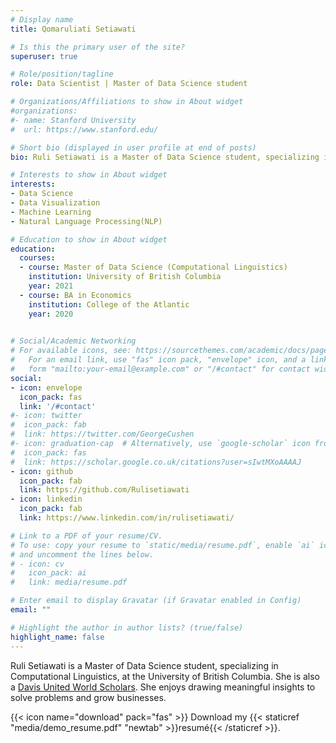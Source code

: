 ```yaml
---
# Display name
title: Qomaruliati Setiawati

# Is this the primary user of the site?
superuser: true

# Role/position/tagline
role: Data Scientist | Master of Data Science student

# Organizations/Affiliations to show in About widget
#organizations:
#- name: Stanford University
#  url: https://www.stanford.edu/

# Short bio (displayed in user profile at end of posts)
bio: Ruli Setiawati is a Master of Data Science student, specializing in Computational Linguistics, at the University of British Columbia. She is also a [Davis United World Scholars](https://www.davisuwcscholars.org/). She enjoys drawing meaningful insights to solve problems and grow businesses. 

# Interests to show in About widget
interests:
- Data Science
- Data Visualization
- Machine Learning
- Natural Language Processing(NLP)

# Education to show in About widget
education:
  courses:
  - course: Master of Data Science (Computational Linguistics)
    institution: University of British Columbia
    year: 2021
  - course: BA in Economics
    institution: College of the Atlantic
    year: 2020
  

# Social/Academic Networking
# For available icons, see: https://sourcethemes.com/academic/docs/page-builder/#icons
#   For an email link, use "fas" icon pack, "envelope" icon, and a link in the
#   form "mailto:your-email@example.com" or "/#contact" for contact widget.
social:
- icon: envelope
  icon_pack: fas
  link: '/#contact'
#- icon: twitter
#  icon_pack: fab
#  link: https://twitter.com/GeorgeCushen
#- icon: graduation-cap  # Alternatively, use `google-scholar` icon from `ai` icon pack
#  icon_pack: fas
#  link: https://scholar.google.co.uk/citations?user=sIwtMXoAAAAJ
- icon: github
  icon_pack: fab
  link: https://github.com/Rulisetiawati
- icon: linkedin
  icon_pack: fab
  link: https://www.linkedin.com/in/rulisetiawati/

# Link to a PDF of your resume/CV.
# To use: copy your resume to `static/media/resume.pdf`, enable `ai` icons in `params.toml`, 
# and uncomment the lines below.
# - icon: cv
#   icon_pack: ai
#   link: media/resume.pdf

# Enter email to display Gravatar (if Gravatar enabled in Config)
email: ""

# Highlight the author in author lists? (true/false)
highlight_name: false
---
```


Ruli Setiawati is a Master of Data Science student, specializing in Computational Linguistics, at the University of British Columbia. She is also a [Davis United World Scholars](https://www.davisuwcscholars.org/). She enjoys drawing meaningful insights to solve problems and grow businesses. 

{{< icon name="download" pack="fas" >}} Download my {{< staticref "media/demo_resume.pdf" "newtab" >}}resumé{{< /staticref >}}.
